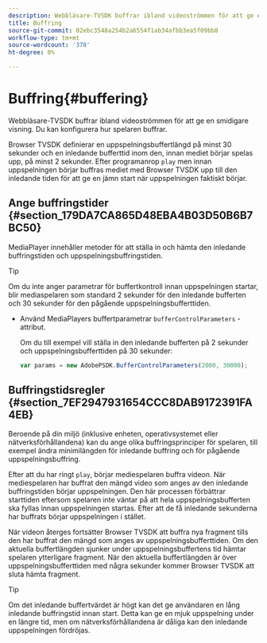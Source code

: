 ```yaml
---
description: Webbläsare-TVSDK buffrar ibland videoströmmen för att ge en smidigare visning. Du kan konfigurera hur spelaren buffrar.
title: Buffring
source-git-commit: 02ebc3548a254b2a6554f1ab34afbb3ea5f09bb8
workflow-type: tm+mt
source-wordcount: '378'
ht-degree: 0%

---
```


# Buffring{#buffering}

Webbläsare-TVSDK buffrar ibland videoströmmen för att ge en smidigare visning. Du kan konfigurera hur spelaren buffrar.

Browser TVSDK definierar en uppspelningsbuffertlängd på minst 30 sekunder och en inledande bufferttid inom den, innan mediet börjar spelas upp, på minst 2 sekunder. Efter programanrop `play` men innan uppspelningen börjar buffras mediet med Browser TVSDK upp till den inledande tiden för att ge en jämn start när uppspelningen faktiskt börjar.

## Ange buffringstider {#section_179DA7CA865D48EBA4B03D50B6B7BC50}

MediaPlayer innehåller metoder för att ställa in och hämta den inledande buffringstiden och uppspelningsbuffringstiden.

>[!TIP]
>
>Om du inte anger parametrar för buffertkontroll innan uppspelningen startar, blir mediaspelaren som standard 2 sekunder för den inledande bufferten och 30 sekunder för den pågående uppspelningsbufferttiden.

* Använd MediaPlayers buffertparametrar `bufferControlParameters` -attribut.

  Om du till exempel vill ställa in den inledande bufferten på 2 sekunder och uppspelningsbufferttiden på 30 sekunder:

  ```js
  var params = new AdobePSDK.BufferControlParameters(2000, 30000);
  ```

## Buffringstidsregler {#section_7EF2947931654CCC8DAB9172391FA4EB}

Beroende på din miljö (inklusive enheten, operativsystemet eller nätverksförhållandena) kan du ange olika buffringsprinciper för spelaren, till exempel ändra minimilängden för inledande buffring och för pågående uppspelningsbuffring.

Efter att du har ringt `play`, börjar mediespelaren buffra videon. När mediespelaren har buffrat den mängd video som anges av den inledande buffringstiden börjar uppspelningen. Den här processen förbättrar starttiden eftersom spelaren inte väntar på att hela uppspelningsbufferten ska fyllas innan uppspelningen startas. Efter att de få inledande sekunderna har buffrats börjar uppspelningen i stället.

När videon återges fortsätter Browser TVSDK att buffra nya fragment tills den har buffrat den mängd som anges av uppspelningsbufferttiden. Om den aktuella buffertlängden sjunker under uppspelningsbuffertens tid hämtar spelaren ytterligare fragment. När den aktuella buffertlängden är över uppspelningsbufferttiden med några sekunder kommer Browser TVSDK att sluta hämta fragment.

>[!TIP]
>
>Om det inledande buffertvärdet är högt kan det ge användaren en lång inledande buffringstid innan start. Detta kan ge en mjuk uppspelning under en längre tid, men om nätverksförhållandena är dåliga kan den inledande uppspelningen fördröjas.
